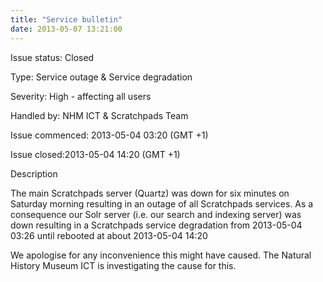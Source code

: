 ```yaml
---
title: "Service bulletin"
date: 2013-05-07 13:21:00
---
```


Issue status: Closed

Type: Service outage & Service degradation

Severity: High - affecting all users

Handled by: NHM ICT & Scratchpads Team

Issue commenced: 2013-05-04 03:20 (GMT +1)

Issue closed:2013-05-04 14:20 (GMT +1)

Description

The main Scratchpads server (Quartz) was down for six minutes on Saturday morning resulting in an outage of all Scratchpads services. As a consequence our Solr server (i.e. our search and indexing server) was down resulting in a Scratchpads service degradation from 2013-05-04 03:26 until rebooted at about 2013-05-04 14:20 

We apologise for any inconvenience this might have caused. The Natural History Museum ICT is investigating the cause for this.

